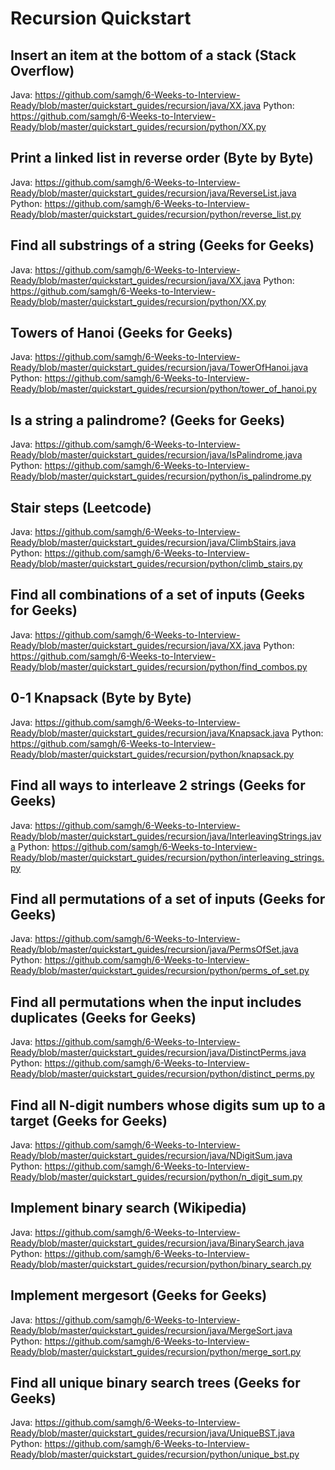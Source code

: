 # Recursion Quickstart

## Insert an item at the bottom of a stack (Stack Overflow)
Java: https://github.com/samgh/6-Weeks-to-Interview-Ready/blob/master/quickstart_guides/recursion/java/XX.java
Python: https://github.com/samgh/6-Weeks-to-Interview-Ready/blob/master/quickstart_guides/recursion/python/XX.py

## Print a linked list in reverse order (Byte by Byte)
Java: https://github.com/samgh/6-Weeks-to-Interview-Ready/blob/master/quickstart_guides/recursion/java/ReverseList.java
Python: https://github.com/samgh/6-Weeks-to-Interview-Ready/blob/master/quickstart_guides/recursion/python/reverse_list.py

## Find all substrings of a string (Geeks for Geeks)
Java: https://github.com/samgh/6-Weeks-to-Interview-Ready/blob/master/quickstart_guides/recursion/java/XX.java
Python: https://github.com/samgh/6-Weeks-to-Interview-Ready/blob/master/quickstart_guides/recursion/python/XX.py

## Towers of Hanoi (Geeks for Geeks)
Java: https://github.com/samgh/6-Weeks-to-Interview-Ready/blob/master/quickstart_guides/recursion/java/TowerOfHanoi.java
Python: https://github.com/samgh/6-Weeks-to-Interview-Ready/blob/master/quickstart_guides/recursion/python/tower_of_hanoi.py

## Is a string a palindrome? (Geeks for Geeks)
Java: https://github.com/samgh/6-Weeks-to-Interview-Ready/blob/master/quickstart_guides/recursion/java/IsPalindrome.java
Python: https://github.com/samgh/6-Weeks-to-Interview-Ready/blob/master/quickstart_guides/recursion/python/is_palindrome.py

## Stair steps (Leetcode)
Java: https://github.com/samgh/6-Weeks-to-Interview-Ready/blob/master/quickstart_guides/recursion/java/ClimbStairs.java
Python: https://github.com/samgh/6-Weeks-to-Interview-Ready/blob/master/quickstart_guides/recursion/python/climb_stairs.py

## Find all combinations of a set of inputs (Geeks for Geeks)
Java: https://github.com/samgh/6-Weeks-to-Interview-Ready/blob/master/quickstart_guides/recursion/java/XX.java
Python: https://github.com/samgh/6-Weeks-to-Interview-Ready/blob/master/quickstart_guides/recursion/python/find_combos.py

## 0-1 Knapsack (Byte by Byte)
Java: https://github.com/samgh/6-Weeks-to-Interview-Ready/blob/master/quickstart_guides/recursion/java/Knapsack.java
Python: https://github.com/samgh/6-Weeks-to-Interview-Ready/blob/master/quickstart_guides/recursion/python/knapsack.py

## Find all ways to interleave 2 strings (Geeks for Geeks)
Java: https://github.com/samgh/6-Weeks-to-Interview-Ready/blob/master/quickstart_guides/recursion/java/InterleavingStrings.java
Python: https://github.com/samgh/6-Weeks-to-Interview-Ready/blob/master/quickstart_guides/recursion/python/interleaving_strings.py

## Find all permutations of a set of inputs (Geeks for Geeks)
Java: https://github.com/samgh/6-Weeks-to-Interview-Ready/blob/master/quickstart_guides/recursion/java/PermsOfSet.java
Python: https://github.com/samgh/6-Weeks-to-Interview-Ready/blob/master/quickstart_guides/recursion/python/perms_of_set.py

## Find all permutations when the input includes duplicates (Geeks for Geeks)
Java: https://github.com/samgh/6-Weeks-to-Interview-Ready/blob/master/quickstart_guides/recursion/java/DistinctPerms.java
Python: https://github.com/samgh/6-Weeks-to-Interview-Ready/blob/master/quickstart_guides/recursion/python/distinct_perms.py

## Find all N-digit numbers whose digits sum up to a target (Geeks for Geeks)
Java: https://github.com/samgh/6-Weeks-to-Interview-Ready/blob/master/quickstart_guides/recursion/java/NDigitSum.java
Python: https://github.com/samgh/6-Weeks-to-Interview-Ready/blob/master/quickstart_guides/recursion/python/n_digit_sum.py

## Implement binary search (Wikipedia)
Java: https://github.com/samgh/6-Weeks-to-Interview-Ready/blob/master/quickstart_guides/recursion/java/BinarySearch.java
Python: https://github.com/samgh/6-Weeks-to-Interview-Ready/blob/master/quickstart_guides/recursion/python/binary_search.py

## Implement mergesort (Geeks for Geeks)
Java: https://github.com/samgh/6-Weeks-to-Interview-Ready/blob/master/quickstart_guides/recursion/java/MergeSort.java
Python: https://github.com/samgh/6-Weeks-to-Interview-Ready/blob/master/quickstart_guides/recursion/python/merge_sort.py

## Find all unique binary search trees (Geeks for Geeks)
Java: https://github.com/samgh/6-Weeks-to-Interview-Ready/blob/master/quickstart_guides/recursion/java/UniqueBST.java
Python: https://github.com/samgh/6-Weeks-to-Interview-Ready/blob/master/quickstart_guides/recursion/python/unique_bst.py
